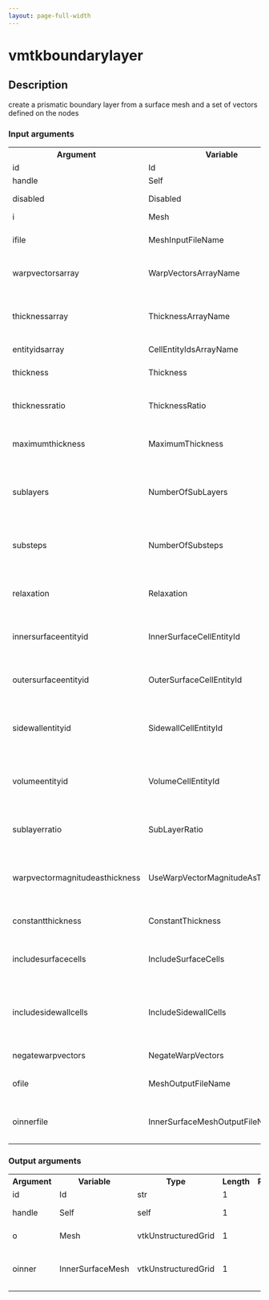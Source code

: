 ```yaml
---
layout: page-full-width
---
```

<h1>vmtkboundarylayer</h1>
<h2>Description</h2>
create a prismatic boundary layer from a surface mesh and a set of vectors defined on the nodes
<h3>Input arguments</h3>
<table class="vmtkscripts">
<tr>
<th>Argument</th><th>Variable</th><th>Type</th><th>Length</th><th>Range</th><th>Default</th><th>Description</th>
</tr>
<tr><td>id</td><td>Id</td><td>str</td><td>1</td><td></td><td>0</td><td>script id</td>
</tr>
<tr><td>handle</td><td>Self</td><td>self</td><td>1</td><td></td><td></td><td>handle to self</td>
</tr>
<tr><td>disabled</td><td>Disabled</td><td>bool</td><td>1</td><td></td><td>0</td><td>disable execution and piping</td>
</tr>
<tr><td>i</td><td>Mesh</td><td>vtkUnstructuredGrid</td><td>1</td><td></td><td></td><td>the input mesh</td>
</tr>
<tr><td>ifile</td><td>MeshInputFileName</td><td>str</td><td>1</td><td></td><td></td><td>filename for the default Mesh reader</td>
</tr>
<tr><td>warpvectorsarray</td><td>WarpVectorsArrayName</td><td>str</td><td>1</td><td></td><td></td><td>name of the array where warp vectors are stored</td>
</tr>
<tr><td>thicknessarray</td><td>ThicknessArrayName</td><td>str</td><td>1</td><td></td><td></td><td>name of the array where scalars defining boundary layer thickness are stored</td>
</tr>
<tr><td>entityidsarray</td><td>CellEntityIdsArrayName</td><td>str</td><td>1</td><td></td><td>CellEntityIds</td><td></td>
</tr>
<tr><td>thickness</td><td>Thickness</td><td>float</td><td>1</td><td></td><td>1.0</td><td>value of constant boundary layer thickness</td>
</tr>
<tr><td>thicknessratio</td><td>ThicknessRatio</td><td>float</td><td>1</td><td>(0.0,)</td><td>0.1</td><td>multiplying factor for boundary layer thickness</td>
</tr>
<tr><td>maximumthickness</td><td>MaximumThickness</td><td>float</td><td>1</td><td></td><td>10000000000.0</td><td>maximum allowed value for boundary layer thickness</td>
</tr>
<tr><td>sublayers</td><td>NumberOfSubLayers</td><td>int</td><td>1</td><td>(0,)</td><td>1</td><td>number of sublayers which the boundary layer has to be made of</td>
</tr>
<tr><td>substeps</td><td>NumberOfSubsteps</td><td>int</td><td>1</td><td>(0,)</td><td>500</td><td>number of substeps for smoothly propagating the boundary layer</td>
</tr>
<tr><td>relaxation</td><td>Relaxation</td><td>float</td><td>1</td><td>(0.0,)</td><td>0.01</td><td>relaxation factor for the evolution of the inner surface</td>
</tr>
<tr><td>innersurfaceentityid</td><td>InnerSurfaceCellEntityId</td><td>int</td><td>1</td><td>(0,)</td><td>0</td><td>cell entity id assigned to the inner warped surface</td>
</tr>
<tr><td>outersurfaceentityid</td><td>OuterSurfaceCellEntityId</td><td>int</td><td>1</td><td>(0,)</td><td>0</td><td>cell entity id assigned to the original outer surface</td>
</tr>
<tr><td>sidewallentityid</td><td>SidewallCellEntityId</td><td>int</td><td>1</td><td>(0,)</td><td>0</td><td>cell entity id assigned to the sidewall elements generated by sweeping</td>
</tr>
<tr><td>volumeentityid</td><td>VolumeCellEntityId</td><td>int</td><td>1</td><td>(0,)</td><td>0</td><td>cell entity id assigned to volume elements of the boundary layer</td>
</tr>
<tr><td>sublayerratio</td><td>SubLayerRatio</td><td>float</td><td>1</td><td>(0.0,)</td><td>1.0</td><td>ratio between the thickness of two successive boundary layers</td>
</tr>
<tr><td>warpvectormagnitudeasthickness</td><td>UseWarpVectorMagnitudeAsThickness</td><td>bool</td><td>1</td><td></td><td>0</td><td>compute boundary layer thickness as the norm of warp vectors</td>
</tr>
<tr><td>constantthickness</td><td>ConstantThickness</td><td>bool</td><td>1</td><td></td><td>0</td><td>toggle constant boundary layer thickness</td>
</tr>
<tr><td>includesurfacecells</td><td>IncludeSurfaceCells</td><td>bool</td><td>1</td><td></td><td>1</td><td>include inner and outer surface cells in the output mesh</td>
</tr>
<tr><td>includesidewallcells</td><td>IncludeSidewallCells</td><td>bool</td><td>1</td><td></td><td>1</td><td>include surface cells generated by sweeping the input surface boundaries in the output mesh</td>
</tr>
<tr><td>negatewarpvectors</td><td>NegateWarpVectors</td><td>bool</td><td>1</td><td></td><td>0</td><td>flip the orientation of warp vectors</td>
</tr>
<tr><td>ofile</td><td>MeshOutputFileName</td><td>str</td><td>1</td><td></td><td></td><td>filename for the default Mesh writer</td>
</tr>
<tr><td>oinnerfile</td><td>InnerSurfaceMeshOutputFileName</td><td>str</td><td>1</td><td></td><td></td><td>filename for the default InnerSurfaceMesh writer</td>
</tr>
</table>
<h3>Output arguments</h3>
<table class="vmtkscripts">
<tr>
<th>Argument</th><th>Variable</th><th>Type</th><th>Length</th><th>Range</th><th>Default</th><th>Description</th>
</tr>
<tr><td>id</td><td>Id</td><td>str</td><td>1</td><td></td><td>0</td><td>script id</td>
</tr>
<tr><td>handle</td><td>Self</td><td>self</td><td>1</td><td></td><td></td><td>handle to self</td>
</tr>
<tr><td>o</td><td>Mesh</td><td>vtkUnstructuredGrid</td><td>1</td><td></td><td></td><td>the output mesh</td>
</tr>
<tr><td>oinner</td><td>InnerSurfaceMesh</td><td>vtkUnstructuredGrid</td><td>1</td><td></td><td></td><td>the output inner surface mesh</td>
</tr>
</table>

